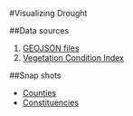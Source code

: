 #Visualizing Drought

##Data sources
1. [GEOJSON files](https://github.com/mikelmaron/kenya-election-data/tree/master/data)
2. [Vegetation Condition Index](http://www.ndma.go.ke/index.php/resource-centre/send/57-drought-updates/1624-vegetation-condition-index-as-at-january-18-2017)

##Snap shots
* [Counties](https://bytebucket.org/timosville/drought_vis_2017/raw/1ff9cb3e366bdc1fd82ea961a7ff10187a81a2ab/snapshot/1.png)
* [Constituencies](https://bytebucket.org/timosville/drought_vis_2017/raw/1ff9cb3e366bdc1fd82ea961a7ff10187a81a2ab/snapshot/2.png)